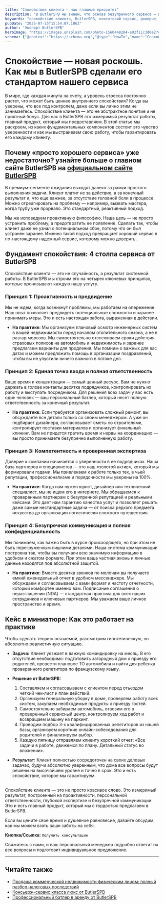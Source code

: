 ```yaml
---
title: "Спокойствие клиента — наш главный приоритет"
description: "В ButlerSPB мы знаем, что основа безупречного сервиса — ваше душевное равновесие. Узнайте, как наш подход и внимание к деталям гарантируют вашу уверенность."
keywords: "спокойствие клиента, ButlerSPB, клиентский сервис, доверие, надежность, премиум-услуги, гарантия качества"
pubDate: "2025-07-25T15:54:07.106Z"
author: "Эксперт ButlerSPB"
heroImage: "https://images.unsplash.com/photo-1560448204-e02f11c3d0e2?q=80&w=2070&auto=format&fit=crop"
schema: {"@context":"https://schema.org","@type":"HowTo","name":"Спокойствие клиента — наш главный приоритет","description":"В ButlerSPB мы знаем, что основа безупречного сервиса — ваше душевное равновесие. Узнайте, как наш подход и внимание к деталям гарантируют вашу уверенность.","image":{"@type":"ImageObject","url":"https://images.unsplash.com/photo-1560448204-e02f11c3d0e2?q=80&w=2070&auto=format&fit=crop"},"aggregateRating":{"@type":"AggregateRating","ratingValue":"4.9","reviewCount":692,"bestRating":"5","worstRating":"1"},"publisher":{"@type":"Organization","name":"Блог ButlerSPB","logo":{"@type":"ImageObject","url":"https://butlerspb-blog.netlify.app/favicon.ico"}},"mainEntityOfPage":{"@type":"WebPage","@id":"https://butlerspb-blog.netlify.app/blog/spokoystvie-klienta/"}}
---
```

# Спокойствие — новая роскошь. Как мы в ButlerSPB сделали его стандартом нашего сервиса

В мире, где каждая минута на счету, а уровень стресса постоянно растет, что может быть ценнее внутреннего спокойствия? Когда вы уверены, что все под контролем, даже если вы лично этим не занимаетесь. Спокойствие клиента — это не абстрактное понятие и не приятный бонус. Для нас в ButlerSPB это измеримый результат работы, главный продукт, который мы предоставляем. В этой статье мы раскроем, из каких фундаментальных компонентов состоит это чувство уверенности и как мы выстраиваем свою работу, чтобы гарантировать его каждому клиенту.

## Почему «просто хорошего сервиса» уже недостаточно? узнайте больше о главном сайте ButlerSPB на <a href="https://butlerspb.ru" target="_blank" rel="nofollow">официальном сайте ButlerSPB</a>

В премиум-сегменте ожидания выходят далеко за рамки простого выполнения задачи. Клиент платит не за действие, а за конечный результат и, что еще важнее, за отсутствие головной боли в процессе. Можно отреагировать на проблему — например, вызвать мастера, когда трубу уже прорвало. Это стандартный, реактивный подход.

Мы же исповедуем проактивную философию. Наша цель — не просто устранить проблему, а предотвратить ее появление. Сделать так, чтобы клиент даже не узнал о потенциальном сбое, потому что он был устранен заранее. Именно такой подход превращает хороший сервис в по-настоящему надежный сервис, которому можно доверять.

## Фундамент спокойствия: 4 столпа сервиса от ButlerSPB

Спокойствие клиента — это не случайность, а результат системной работы. В ButlerSPB мы строим его на четырех ключевых принципах, которые пронизывают каждую нашу услугу.

### Принцип 1: Проактивность и предвидение

Мы не ждем, когда возникнут проблемы, мы работаем на опережение. Наш опыт позволяет предвидеть потенциальные сложности и заранее принимать меры. Это и есть настоящая забота, выраженная в действии.

*   **На практике:** Мы организуем плановый осмотр инженерных систем в вашей недвижимости *перед* началом отопительного сезона, а не в разгар морозов. Мы самостоятельно отслеживаем сроки действия страховых полисов на автомобиль и недвижимость и заранее предлагаем варианты для продления. Мы помним о важных для вас датах и можем предложить помощь в организации поздравлений, чтобы вы не упустили ничего важного в потоке дел.

### Принцип 2: Единая точка входа и полная ответственность

Ваше время и концентрация — самый ценный ресурс. Вам не нужно держать в голове контакты десятка подрядчиков, контролировать их работу и выступать посредником. Для решения всех задач у вас есть один человек — ваш персональный батлер, который несет полную ответственность за конечный результат.

*   **На практике:** Если требуется организовать сложный ремонт, вы обсуждаете все детали только со своим менеджером. А уже он подбирает дизайнера, согласовывает сметы со строителями, контролирует поставки материалов и организует финальный клининг. Вам не придется тратить время и нервы на координацию — вы просто принимаете безупречно выполненную работу.

### Принцип 3: Компетентность и проверенная экспертиза

Доверие к компании начинается с уверенности в ее подрядчиках. Наша база партнеров и специалистов — это наш «золотой актив», который мы формировали годами. Мы привлекаем к работе только тех, в чьей репутации, профессионализме и порядочности мы уверены на 100%.

*   **На практике:** Когда нам нужен юрист, дизайнер или технический специалист, мы не ищем его в интернете. Мы обращаемся к проверенным партнерам с безупречной репутацией и реальными кейсами. Это дает нам гарантию качества услуг и позволяет решать даже самые нестандартные задачи — от поиска редкого предмета искусства до организации логистически сложного путешествия.

### Принцип 4: Безупречная коммуникация и полная конфиденциальность

Мы понимаем, как важно быть в курсе происходящего, но при этом не быть перегруженным лишними деталями. Наша система коммуникации построена так, чтобы вы получали всю значимую информацию в удобном и сжатом формате. При этом ваша частная жизнь и личные данные находятся под абсолютной защитой.

*   **На практике:** Вместо десятка звонков по мелочам вы получаете емкий еженедельный отчет в удобном мессенджере. Мы обсуждаем и согласовываем с вами формат и частоту отчетности, который комфортен именно вам. Подписание соглашения о неразглашении (NDA) — стандартная практика для всех наших сотрудников и ключевых партнеров. Мы уважаем ваше личное пространство и время.

## Кейс в миниатюре: Как это работает на практике

Чтобы сделать теорию осязаемой, рассмотрим гипотетическую, но абсолютно реалистичную ситуацию.

*   **Задача:** Клиент уезжает в важную командировку на месяц. В его отсутствие необходимо: подготовить загородный дом к приезду его родителей, провести плановое ТО автомобиля и найти для ребенка проверенного репетитора по французскому языку.

*   **Решение от ButlerSPB:**
    1.  Составляем и согласовываем с клиентом перед отъездом четкий чек-лист и план действий.
    2.  Организуем генеральную уборку в доме, проверяем работу всех систем, закупаем необходимые продукты к приезду гостей.
    3.  Самостоятельно забираем автомобиль, отвозим его в проверенный сервисный центр, контролируем ход работ и возвращаем машину на паркинг.
    4.  Проводим подбор 3-х квалифицированных репетиторов из нашей базы, организуем короткие онлайн-собеседования для родителей и финализируем выбор.
    5.  Каждую пятницу отправляем клиенту короткий отчет: «Все задачи в работе, движемся по плану. Детальный статус во вложении».

*   **Результат:** Клиент полностью сосредоточен на своих деловых задачах, будучи абсолютно уверенным, что дома все вопросы будут решены на высочайшем уровне и точно в срок. Это и есть спокойствие, которое мы гарантируем.

##

Спокойствие клиента — это не просто красивое слово. Это измеримый результат, построенный на проактивности, персональной ответственности, глубокой экспертизе и безупречной коммуникации. Это и есть главный продукт, который мы с гордостью предлагаем в ButlerSPB.

Если вы цените свое время и душевное равновесие, давайте обсудим, как мы можем взять ваши заботы на себя.

**Кнопка/Ссылка:** `Получить консультацию`

Свяжитесь с нами, и ваш персональный менеджер подробно ответит на все вопросы и подготовит индивидуальное предложение.

---

## Читайте также

*   [Продажа коммерческой недвижимости физическим лицом: полный разбор налоговых последствий](/blog/nalogovye-posledstviya-pri-prodazhe-kommercheskoy-nedvizhimosti-fizlicom/)
*   [Консьерж-сервис класса люкс от ButlerSPB](/blog/konserzh-prestizh/)
*   [Профессиональный батлер в аренду от ButlerSPB](/blog/batler-dlya-arendy/)

